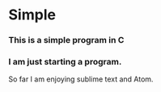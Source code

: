 # Simple
### This is a simple program in C
### I am just starting a program.
So far I am enjoying sublime text and Atom.
